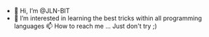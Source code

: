 - 👋 Hi, I’m @JLN-BIT
- 👀 I’m interested in learning the best tricks within all programming languages
 📫 How to reach me ... Just don't try ;)

